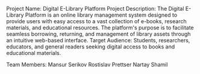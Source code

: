 Project Name: Digital E-Library Platform
Project Description:
The Digital E-Library Platform is an online library management system designed to provide users with easy access to a vast collection of e-books, research materials, and educational resources. The platform's purpose is to facilitate seamless borrowing, returning, and management of library assets through an intuitive web-based interface.
Target Audience: Students, researchers, educators, and general readers seeking digital access to books and educational materials.

Team Members:
Mansur Serikov
Rostislav Prettser
Nartay Shamil
